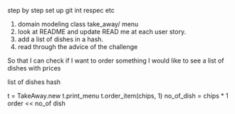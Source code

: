 step by step 
set up git int respec etc 
1. domain modeling class take_away/ menu
2. look at README and update READ me at each user story. 
3. add a list of dishes in a hash. 
4. read through the advice of the challenge 

So that I can check if I want to order something
I would like to see a list of dishes with prices

list of dishes hash

t = TakeAway.new
t.print_menu
t.order_item(chips, 1)
no_of_dish = chips * 1
order << no_of dish


